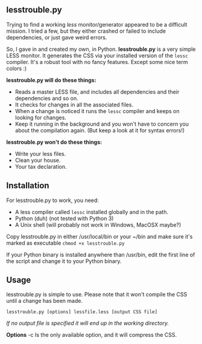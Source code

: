 lesstrouble.py
-----------
Trying to find a working *less* monitor/generator appeared to be a difficult
mission. I tried a few, but they either crashed or failed to include
dependencies, or just gave weird errors.

So, I gave in and created my own, in Python. **lesstrouble.py** is a very simple
LESS monitor. It generates the CSS via your installed version of the
`lessc` compiler. It's a robust tool with no fancy features.
Except some nice term colors :)

**lesstrouble.py will do these things:** 
* Reads a master LESS file, and includes all dependencies and their dependencies and so on.
* It checks for changes in all the associated files.
* When a change is noticed it runs the `lessc` compiler and keeps on looking for changes.
* Keep it running in the background and you won't have to concern you about the compilation
again. (But keep a look at it for syntax errors!)

**lesstrouble.py won't do these things:**
* Write your less files.
* Clean your house.
* Your tax declaration.

Installation
------------
For lesstrouble.py to work, you need:
* A less compiler called `lessc` installed globally and in the path.
* Python (duh) (not tested with Python 3)
* A Unix shell (will probably not work in Windows, MacOSX maybe?)

Copy lesstrouble.py in either /usr/local/bin or your ~/bin
and make sure it's marked as executable `chmod +x lesstrouble.py`

If your Python binary is installed anywhere than /usr/bin, edit the
first line of the script and change it to your Python binary. 

Usage
-----
lesstrouble.py is simple to use. Please note that it won't compile
the CSS until a change has been made.

`lesstrouble.py [options] lessfile.less [output CSS file]`

*If no output file is specified it will end up in the working directory.*

**Options**
 -c     Is the only available option, and it will compress the CSS.
